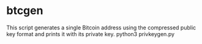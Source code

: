 # btcgen
This script generates a single Bitcoin address using the compressed public key format and prints it with its private key.
python3 privkeygen.py


